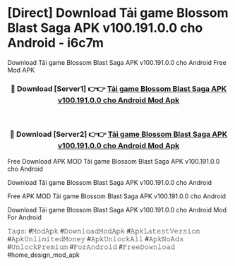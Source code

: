 # [Direct] Download Tải game Blossom Blast Saga APK v100.191.0.0 cho Android - i6c7m
Download Tải game Blossom Blast Saga APK v100.191.0.0 cho Android Free Mod APK

<div align="center">
<h3>🔴 Download [Server1] 👉👉 <a href="https://apk-comot.site?title=Tải_game_Blossom_Blast_Saga_APK_v100.191.0.0_cho_Android">Tải game Blossom Blast Saga APK v100.191.0.0 cho Android Mod Apk</a></h3><br>

<h3>🔴 Download [Server2] 👉👉 <a href="https://apk-comot.site?title=Tải_game_Blossom_Blast_Saga_APK_v100.191.0.0_cho_Android">Tải game Blossom Blast Saga APK v100.191.0.0 cho Android Mod Apk</a></h3>
</div>


Free Download APK MOD Tải game Blossom Blast Saga APK v100.191.0.0 cho Android

Download Tải game Blossom Blast Saga APK v100.191.0.0 cho Android 

Free APK MOD Tải game Blossom Blast Saga APK v100.191.0.0 cho Android 

Download Tải game Blossom Blast Saga APK v100.191.0.0 cho Android Mod For Android

𝚃𝚊𝚐𝚜: #𝙼𝚘𝚍𝙰𝚙𝚔 #𝙳𝚘𝚠𝚗𝚕𝚘𝚊𝚍𝙼𝚘𝚍𝙰𝚙𝚔 #𝙰𝚙𝚔𝙻𝚊𝚝𝚎𝚜𝚝𝚅𝚎𝚛𝚜𝚒𝚘𝚗 #𝙰𝚙𝚔𝚄𝚗𝚕𝚒𝚖𝚒𝚝𝚎𝚍𝙼𝚘𝚗𝚎𝚢 #𝙰𝚙𝚔𝚄𝚗𝚕𝚘𝚌𝚔𝙰𝚕𝚕 #𝙰𝚙𝚔𝙽𝚘𝙰𝚍𝚜 #𝚄𝚗𝚕𝚘𝚌𝚔𝙿𝚛𝚎𝚖𝚒𝚞𝚖 #𝙵𝚘𝚛𝙰𝚗𝚍𝚛𝚘𝚒𝚍 #𝙵𝚛𝚎𝚎𝙳𝚘𝚠𝚗𝚕𝚘𝚊𝚍 #home_design_mod_apk